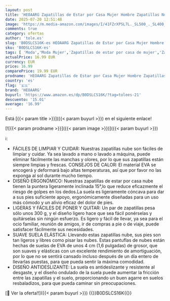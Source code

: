 ```yaml
---
layout: post
title: 'HEOAARG Zapatillas de Estar por Casa Mujer Hombre Zapatillas Nube Suave Chanclas de Baño Ligeras Pantuflas Chancletas Slippers Antideslizante Transpirables，Azul Claro，44-45 EU'
date: 2025-07-20 12:51:48
image: 'https://m.media-amazon.com/images/I/41FZrXPSL7L._SL500_._SL400_.jpg'
comments: true
category: ofertas
author: 'tole.es'
slug: 'B0DSLCS16K-es HEOAARG Zapatillas de Estar por Casa Mujer Hombre...'
sku: 'B0DSLCS16K-es'
tags: [ 'Moda','Moda Mujer','Zapatillas de estar por casa de mujer','Zapatos para mujer','chanclas','heoaarg','🇪🇸', ]
actualPrice: 16.99 EUR
currency: EUR
price: 16.99
comparePrice: 19.99 EUR
prodname: 'HEOAARG Zapatillas de Estar por Casa Mujer Hombre Zapatillas Nube Suave Chanclas de Baño Ligeras Pantuflas Chancletas Slippers Antideslizante Transpirables，Azul Claro，44-45 EU'
country: 'es'
flag: '🇪🇸'
brand: 'HEOAARG'
buyurl: 'https://www.amazon.es/dp/B0DSLCS16K/?tag=tolees-21'
descuento: '15.01'
average: '16.99'
---
```


Está [{{< param title >}}]({{< param buyurl >}}) en el siguiente enlace!

[![{{< param prodname >}}]({{< param image >}})]({{< param buyurl >}})

ℹ️:

- FÁCILES DE LIMPIAR Y CUIDAR: Nuestras zapatillas nube son fáciles de limpiar y cuidar. Ya sea lavado a mano o lavado a máquina, puede eliminar fácilmente las manchas y olores, por lo que sus zapatillas están siempre limpias y frescas. CONSEJOS DE CALOR: El material EVA se encogerá y deformará bajo altas temperaturas, así que por favor no las exponga al sol durante mucho tiempo.
- DISEÑO ERGONÓMICO: Nuestras zapatillas de estar por casa nube tienen la puntera ligeramente inclinada 15°,lo que reduce eficazmente el riesgo de golpes en los dedos.La suela es ligeramente cóncava para dar a sus pies suficiente apoyo, ergonómicamente diseñadas para un uso más cómodo y un alivio eficaz del dolor de pies.
- LIGERAS Y FÁCILES DE PONER Y QUITAR: Un par de zapatillas pesa sólo unos 300 g, y el diseño ligero hace que sea fácil ponérselas y quitárselas sin ningún esfuerzo. Es ligero y fácil de llevar, ya sea para el ocio familiar, reunión de amigos, ir de compras a pie o de viaje, puede satisfacer fácilmente sus necesidades.
- SUAVE SUELA ELÁSTICA: Llevando estas zapatillas nube, sus pies son tan ligeros y libres como pisar las nubes. Estas pantuflas de nubes están hechas de suelas de EVA de unos 4 cm (1,6 pulgadas) de grosor, que son suaves y elásticas con un excelente rendimiento de amortiguación, por lo que no se sentirá cansado incluso después de un día entero de llevarlas puestas, para que pueda sentir la máxima comodidad.
- DISEÑO ANTIDESLIZANTE: La suela es antideslizante y resistente al desgaste, y el diseño ondulado de la suela puede aumentar la fricción entre las zapatillas y el suelo, proporcionando un buen agarre en suelos resbaladizos, para que pueda caminar sin preocupaciones.

[🛒 Ver la oferta!!]({{< param buyurl >}})
{{<world>}}B0DSLCS16K{{</world>}}
